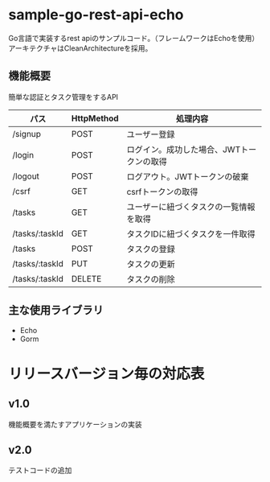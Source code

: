 # sample-go-rest-api-echo

Go言語で実装するrest apiのサンプルコード。（フレームワークはEchoを使用）
アーキテクチャはCleanArchitectureを採用。

## 機能概要
簡単な認証とタスク管理をするAPI

| パス | HttpMethod | 処理内容 |
| ---- | ---- | ---- |
| /signup | POST | ユーザー登録 |
| /login | POST | ログイン。成功した場合、JWTトークンの取得 |
| /logout | POST | ログアウト。JWTトークンの破棄 |
| /csrf | GET | csrfトークンの取得 |
| /tasks | GET | ユーザーに紐づくタスクの一覧情報を取得 |
| /tasks/:taskId | GET | タスクIDに紐づくタスクを一件取得 |
| /tasks | POST | タスクの登録 |
| /tasks/:taskId | PUT | タスクの更新 |
| /tasks/:taskId | DELETE | タスクの削除 |

## 主な使用ライブラリ

- Echo
- Gorm

# リリースバージョン毎の対応表

## v1.0

機能概要を満たすアプリケーションの実装

## v2.0

テストコードの追加

